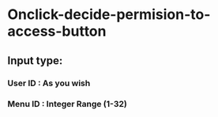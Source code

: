 # Onclick-decide-permision-to-access-button

## Input type:
### User ID : As you wish
### Menu ID : Integer Range (1-32)
